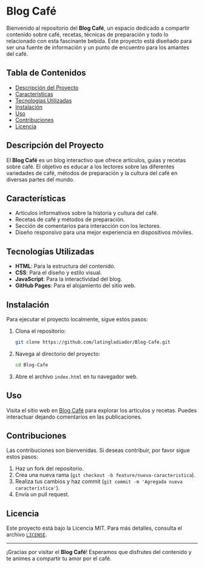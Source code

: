 # Blog Café

Bienvenido al repositorio del **Blog Café**, un espacio dedicado a compartir contenido sobre café, recetas, técnicas de preparación y todo lo relacionado con esta fascinante bebida. Este proyecto está diseñado para ser una fuente de información y un punto de encuentro para los amantes del café.

## Tabla de Contenidos

- [Descripción del Proyecto](#descripción-del-proyecto)
- [Características](#características)
- [Tecnologías Utilizadas](#tecnologías-utilizadas)
- [Instalación](#instalación)
- [Uso](#uso)
- [Contribuciones](#contribuciones)
- [Licencia](#licencia)

## Descripción del Proyecto

El **Blog Café** es un blog interactivo que ofrece artículos, guías y recetas sobre café. El objetivo es educar a los lectores sobre las diferentes variedades de café, métodos de preparación y la cultura del café en diversas partes del mundo.

## Características

- Artículos informativos sobre la historia y cultura del café.
- Recetas de café y métodos de preparación.
- Sección de comentarios para interacción con los lectores.
- Diseño responsivo para una mejor experiencia en dispositivos móviles.

## Tecnologías Utilizadas

- **HTML**: Para la estructura del contenido.
- **CSS**: Para el diseño y estilo visual.
- **JavaScript**: Para la interactividad del blog.
- **GitHub Pages**: Para el alojamiento del sitio web.

## Instalación

Para ejecutar el proyecto localmente, sigue estos pasos:

1. Clona el repositorio:
   ```bash
   git clone https://github.com/latingladiador/Blog-Cafe.git
   ```

2. Navega al directorio del proyecto:
   ```bash
   cd Blog-Cafe
   ```

3. Abre el archivo `index.html` en tu navegador web.

## Uso

Visita el sitio web en [Blog Café](https://latingladiador.github.io/Blog-Cafe/) para explorar los artículos y recetas. Puedes interactuar dejando comentarios en las publicaciones.

## Contribuciones

Las contribuciones son bienvenidas. Si deseas contribuir, por favor sigue estos pasos:

1. Haz un fork del repositorio.
2. Crea una nueva rama (`git checkout -b feature/nueva-caracteristica`).
3. Realiza tus cambios y haz commit (`git commit -m 'Agregada nueva característica'`).
4. Envía un pull request.

## Licencia

Este proyecto está bajo la Licencia MIT. Para más detalles, consulta el archivo [`LICENSE`](LICENSE).

---

¡Gracias por visitar el **Blog Café**! Esperamos que disfrutes del contenido y te animes a compartir tu amor por el café.
